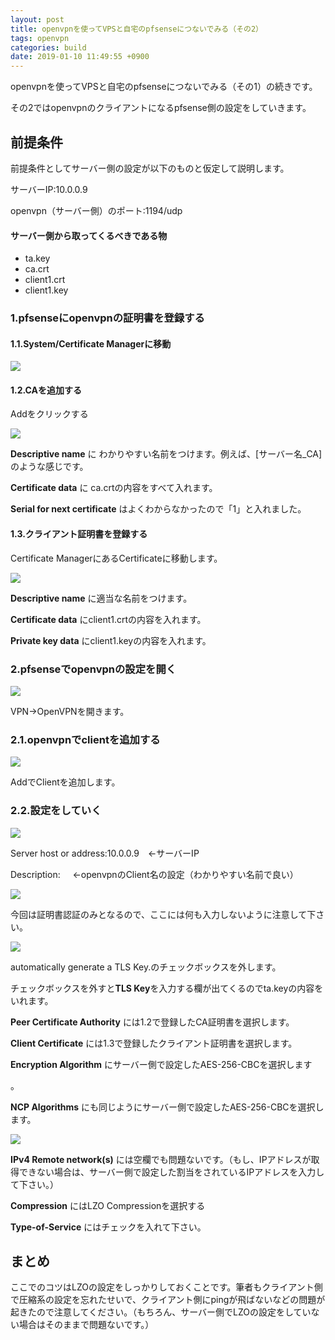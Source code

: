 ```yaml
---
layout: post
title: openvpnを使ってVPSと自宅のpfsenseにつないでみる（その2）
tags: openvpn
categories: build
date: 2019-01-10 11:49:55 +0900
---
```


openvpnを使ってVPSと自宅のpfsenseにつないでみる（その1）の続きです。

その2ではopenvpnのクライアントになるpfsense側の設定をしていきます。

前提条件
----

前提条件としてサーバー側の設定が以下のものと仮定して説明します。

サーバーIP:10.0.0.9

openvpn（サーバー側）のポート:1194/udp

#### サーバー側から取ってくるべきである物

*   ta.key
*   ca.crt
*   client1.crt
*   client1.key

### 1.pfsenseにopenvpnの証明書を登録する

#### 1.1.System/Certificate Managerに移動

![](../../../../images/os/pfsense/openvpn/1.png)

#### 1.2.CAを追加する

Addをクリックする

![](../../../../images/os/pfsense/openvpn/2.png)

**Descriptive name** に わかりやすい名前をつけます。例えば、\[サーバー名_CA\]のような感じです。

**Certificate data** に ca.crtの内容をすべて入れます。

**Serial for next certificate** はよくわからなかったので「1」と入れました。

#### 1.3.クライアント証明書を登録する

Certificate ManagerにあるCertificateに移動します。

![](../../../../images/os/pfsense/openvpn/3.png)

**Descriptive name** に適当な名前をつけます。

**Certificate data** にclient1.crtの内容を入れます。

**Private key data** にclient1.keyの内容を入れます。

### 2.pfsenseでopenvpnの設定を開く

![](../../../../images/os/pfsense/openvpn/4.png)

VPN->OpenVPNを開きます。

### 2.1.openvpnでclientを追加する

![](../../../../images/os/pfsense/openvpn/client-status.png)

AddでClientを追加します。

### 2.2.設定をしていく

![](../../../../images/os/pfsense/openvpn/client-general.png)

Server host or address:10.0.0.9　<-サーバーIP

Description:     <-openvpnのClient名の設定（わかりやすい名前で良い）

![](../../../../images/os/pfsense/openvpn/client-client.png)

今回は証明書認証のみとなるので、ここには何も入力しないように注意して下さい。

![](../../../../images/os/pfsense/openvpn/client-cryptographic.png)

automatically generate a TLS Key.のチェックボックスを外します。

チェックボックスを外すと**TLS Key**を入力する欄が出てくるのでta.keyの内容をいれます。

**Peer Certificate Authority** には1.2で登録したCA証明書を選択します。

**Client Certificate** には1.3で登録したクライアント証明書を選択します。  

**Encryption Algorithm** にサーバー側で設定したAES-256-CBCを選択します

。

**NCP Algorithms** にも同じようにサーバー側で設定したAES-256-CBCを選択します。

![](../../../../images/os/pfsense/openvpn/5.png)

**IPv4 Remote network(s)** には空欄でも問題ないです。（もし、IPアドレスが取得できない場合は、サーバー側で設定した割当をされているIPアドレスを入力して下さい。）

**Compression** にはLZO Compressionを選択する

**Type-of-Service** にはチェックを入れて下さい。

まとめ
---

ここでのコツはLZOの設定をしっかりしておくことです。筆者もクライアント側で圧縮系の設定を忘れたせいで、クライアント側にpingが飛ばないなどの問題が起きたので注意してください。（もちろん、サーバー側でLZOの設定をしていない場合はそのままで問題ないです。）
